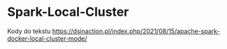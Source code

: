 # Spark-Local-Cluster

Kody do tekstu https://dsinaction.pl/index.php/2021/08/15/apache-spark-docker-local-cluster-mode/